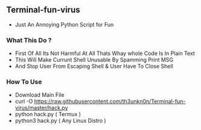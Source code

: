 ## Terminal-fun-virus
* Just An Annoying Python Script for Fun
### What This Do ?
* First Of All Its Not Harmful At All Thats Whay whole Code Is In Plain Text
* This Will Make Currunt Shell Unusable By Spamming Print MSG
* And Stop User From Escaping Shell & User Have To Close Shell
### How To Use
* Download Main File
* curl -O https://raw.githubusercontent.com/th3unkn0n/Terminal-fun-virus/master/hack.py
* python hack.py ( Termux )
* python3 hack.py ( Any Linux Distro )
